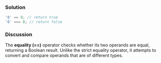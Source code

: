 ### Solution 
``` JavaScript
'8' == 8; // return true
'8' === 8; // return false
```

### Discussion 
The **equality (==)** operator checks whether its two operands are equal, returning a Boolean result. Unlike the strict equality operator, it attempts to convert and compare operands that are of different types.
